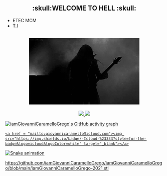 <h2 align="center">:skull:WELCOME TO HELL :skull:</h2>


-   ETEC MCM
-   T.I

<br>
<div align="center">
  <img width="70%" src="https://github.com/iamGiovanniCaramelloGrego/iamGiovanniCaramelloGrego/blob/main/METAL.gif">
</div>

<br>

<div align="center">
  <a href="https://github.com/iamGiovanniCaramelloGrego">
  <img height="180em" src="https://github-readme-stats.vercel.app/api?username=iamGiovanniCaramelloGrego&show_icons=true&theme=dark&include_all_commits=true&count_private=true"/>
  <img height="180em" src="https://github-readme-stats.vercel.app/api/top-langs/?username=iamGiovanniCaramelloGrego&layout=compact&langs_count=7&theme=dark"/>
</div>
 
  ![iamGiovanniCaramelloGrego's GitHub activity graph](https://activity-graph.herokuapp.com/graph?username=iamGiovanniCaramelloGrego&hide_border=true&theme=github-light)
<div> 
  
  
 	<a href = "mailto:giovannicaramello@icloud.com"><img src="https://img.shields.io/badge/-Icloud-%23333?style=for-the-badge&logo=icloud&logoColor=white" target="_blank"></a>
  ![Snake animation](https://github.com/iamGiovanniCaramelloGrego/iamGiovanniCaramelloGrego/blob/output/github-contribution-grid-snake.svg)
  <div>
  
  https://github.com/iamGiovanniCaramelloGrego/iamGiovanniCaramelloGrego/blob/main/iamGiovanniCaramelloGrego-2021.stl
  </div>
  


